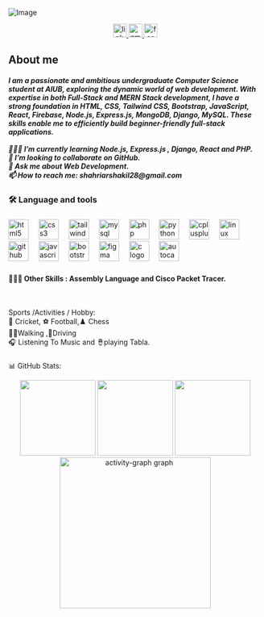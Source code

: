 ![Image](https://github.com/user-attachments/assets/105724e7-8a21-413b-97b1-093425f34609)
<div align="center">
  <a href="https://www.linkedin.com/in/shahriar-ibne-amin-shakil-54007834a/" target="_blank">
    <img src="https://img.shields.io/static/v1?message=LinkedIn&logo=linkedin&label=&color=0077B5&logoColor=white&labelColor=&style=for-the-badge" height="27" alt="linkedin logo"  />
  </a>
  <a href="https://mail.google.com/mail/u/0/#inbox" target="_blank">
    <img src="https://img.shields.io/static/v1?message=Gmail&logo=gmail&label=&color=D14836&logoColor=white&labelColor=&style=for-the-badge" height="27" alt="gmail logo"  />
  </a>
  <a href="https://www.facebook.com/shahriar.shakil.251553" target="_blank">
    <img src="https://img.shields.io/static/v1?message=Facebook&logo=facebook&label=&color=1877F2&logoColor=white&labelColor=&style=for-the-badge" height="27" alt="facebook logo"  />
  </a>
</div>
<h2 align="left">About me</h2>

<h5 align="left">I am a passionate and ambitious undergraduate Computer Science student at AIUB, exploring the dynamic world of web development. With expertise in both Full-Stack and MERN Stack development, I have a strong foundation in HTML, CSS, Tailwind CSS, Bootstrap, JavaScript, React, Firebase, Node.js, Express.js, MongoDB, Django, MySQL. These skills enable me to efficiently build beginner-friendly full-stack applications.<br><br>👩🏻‍💻 I’m currently learning Node.js, Express.js , Django, React and PHP.<br>👯 I’m looking to collaborate on GitHub.<br>💬 Ask me about Web Development.<br>📫 How to reach me: shahriarshakil28@gmail.com</h5>

<h3 align="left">🛠 Language and tools</h3>

###

<div align="left">
  <img src="https://cdn.jsdelivr.net/gh/devicons/devicon/icons/html5/html5-original.svg" height="40" alt="html5 logo"  />
  <img width="12" />
  <img src="https://cdn.jsdelivr.net/gh/devicons/devicon/icons/css3/css3-original.svg" height="40" alt="css3 logo"  />
  <img width="12" />
  <img src="https://skillicons.dev/icons?i=tailwind" height="40" alt="tailwindcss logo"  />
  <img width="12" />
  <img src="https://cdn.jsdelivr.net/gh/devicons/devicon/icons/mysql/mysql-original.svg" height="40" alt="mysql logo"  />
  <img width="12" />
  <img src="https://skillicons.dev/icons?i=php" height="40" alt="php logo"  />
  <img width="12" />
  <img src="https://cdn.jsdelivr.net/gh/devicons/devicon/icons/python/python-original.svg" height="40" alt="python logo"  />
  <img width="12" />
  <img src="https://cdn.jsdelivr.net/gh/devicons/devicon/icons/cplusplus/cplusplus-original.svg" height="40" alt="cplusplus logo"  />
  <img width="12" />
  <img src="https://skillicons.dev/icons?i=linux" height="40" alt="linux logo"  />
  <img width="12" />
  <img src="https://skillicons.dev/icons?i=github" height="40" alt="github logo"  />
  <img width="12" />
  <img src="https://cdn.simpleicons.org/javascript/F7DF1E" height="40" alt="javascript logo"  />
  <img width="12" />
  <img src="https://cdn.jsdelivr.net/gh/devicons/devicon/icons/bootstrap/bootstrap-original.svg" height="40" alt="bootstrap logo"  />
  <img width="12" />
  <img src="https://skillicons.dev/icons?i=figma" height="40" alt="figma logo"  />
  <img width="12" />
  <img src="https://skillicons.dev/icons?i=c" height="40" alt="c logo"  />
  <img width="12" />
  <img src="https://skillicons.dev/icons?i=autocad" height="40" alt="autocad logo"  />
</div>

###
<h4 align="left">👨🏽‍💻 Other Skills : Assembly Language and Cisco Packet Tracer.</h4><br>

<p align="left"> Sports /Activities / Hobby:<br>🏏 Cricket, ⚽ Football,♟️ Chess<br>🚶‍♂️Walking ,🚗Driving <br>🎧 Listening To Music and 🪘playing Tabla.</p>

###

###
📊 GitHub Stats:
<div align="center">
  <img src="https://github-readme-stats.vercel.app/api?username=Shahriar-Shakil-Khan&theme=gruvbox&hide_border=false&include_all_commits=false&count_private=false" height="150"/>
  <img src="https://nirzak-streak-stats.vercel.app/?user=Shahriar-Shakil-Khan&theme=gruvbox&hide_border=false" height="150"/>
  <img src="https://github-readme-stats.vercel.app/api/top-langs/?username=Shahriar-Shakil-Khan&theme=gruvbox&hide_border=false&include_all_commits=false&count_private=false&layout=compact" height="150"/>
</div>
<div align="center">
  <img src="https://github-readme-activity-graph.vercel.app/graph?username=Shahriar-Shakil-Khan&radius=16&theme=react&area=true&order=5" height="300" alt="activity-graph graph"  />
</div>

###















